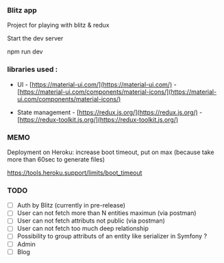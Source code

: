 ### Blitz app

Project for playing with blitz & redux

Start the dev server

npm run dev

### libraries used :

- UI - [https://material-ui.com/](https://material-ui.com/) - [https://material-ui.com/components/material-icons/](https://material-ui.com/components/material-icons/)

- State management - [https://redux.js.org/](https://redux.js.org/) - [https://redux-toolkit.js.org/](https://redux-toolkit.js.org/)

### MEMO

Deployment on Heroku: increase boot timeout, put on max (because take more than 60sec to generate files)

https://tools.heroku.support/limits/boot_timeout

### TODO

- [ ] Auth by Blitz (currently in pre-release)
- [ ] User can not fetch more than N entities maximun (via postman)
- [ ] User can not fetch attributs not public (via postman)
- [ ] User can not fetch too much deep relationship
- [ ] Possibility to group attributs of an entity like serializer in Symfony ?
- [ ] Admin
- [ ] Blog
